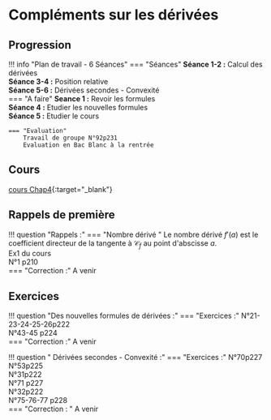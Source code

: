 # Compléments sur les dérivées

## Progression
!!! info "Plan de travail - 6 Séances"
    === "Séances" 
        **Séance 1-2 :** Calcul des dérivées  
        **Séance 3-4 :** Position relative  
        **Séance 5-6 :**  Dérivées secondes - Convexité  
    === "A faire"
        **Seance 1 :**  Revoir les formules  
        **Séance 4 :** Etudier les nouvelles formules  
        **Séance 5 :** Etudier le cours  
    
    === "Evaluation"  
        Travail de groupe N°92p231  
        Evaluation en Bac Blanc à la rentrée
    
## Cours 
[cours Chap4](./Cours-chap4.pdf){:target="_blank"}
## Rappels de première
!!! question "Rappels  :"
    === "Nombre dérivé "
        Le nombre dérivé $f'(a)$ est le coefficient directeur de la tangente à $\mathcal{C}_f$ au point d'abscisse $a$.  
        Ex1 du cours  
        N°1 p210  
    === "Correction :"
        A venir  
        <!--[Ex 1](./1.pdf){:target="_blank"}-->  
        
## Exercices 

        
!!! question "Des nouvelles formules de dérivées :"
    === "Exercices :" 
        N°21-23-24-25-26p222  
        N°43-45 p224  
    === "Correction :"
        A venir

!!! question " Dérivées secondes - Convexité :"
    === "Exercices :"
        N°70p227  
        N°53p225  
        N°31p222  
        N°71 p227  
        N°32p222  
        N°75-76-77 p228  
    === "Correction : "
        A venir
